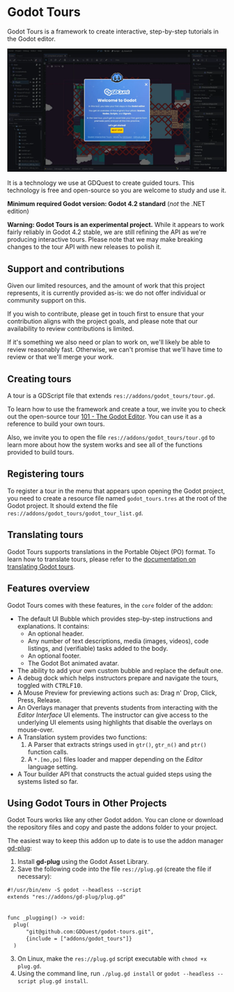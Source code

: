 # Godot Tours

Godot Tours is a framework to create interactive, step-by-step tutorials in the Godot editor.

![Screenshot of the Godot editor, showing the blue welcome window of a GOdot interactive tour](godot-tour-screenshot.webp)

It is a technology we use at GDQuest to create guided tours. This technology is free and open-source so you are welcome to study and use it.

**Minimum required Godot version: Godot 4.2 standard** (*not* the .NET edition)

**Warning: Godot Tours is an experimental project.** While it appears to work fairly reliably in Godot 4.2 stable, we are still refining the API as we're producing interactive tours. Please note that we may make breaking changes to the tour API with new releases to polish it.

## Support and contributions

Given our limited resources, and the amount of work that this project represents, it is currently provided as-is: we do not offer individual or community support on this.

If you wish to contribute, please get in touch first to ensure that your contribution aligns with the project goals, and please note that our availability to review contributions is limited.

If it's something we also need or plan to work on, we'll likely be able to review reasonably fast. Otherwise, we can't promise that we'll have time to review or that we'll merge your work. 

## Creating tours

A tour is a GDScript file that extends `res://addons/godot_tours/tour.gd`.

To learn how to use the framework and create a tour, we invite you to check out the open-source tour [101 - The Godot Editor](https://github.com/gdquest-demos/godot-tours-101-the-godot-editor). You can use it as a reference to build your own tours.

Also, we invite you to open the file `res://addons/godot_tours/tour.gd` to learn more about how the system works and see all of the functions provided to build tours.

## Registering tours

To register a tour in the menu that appears upon opening the Godot project, you need to create a resource file named `godot_tours.tres` at the root of the Godot project. It should extend the file `res://addons/godot_tours/godot_tour_list.gd`.

## Translating tours

Godot Tours supports translations in the Portable Object (PO) format. To learn how to translate tours, please refer to the [documentation on translating Godot tours](documentation/translating_godot_tours.md).

## Features overview

Godot Tours comes with these features, in the `core` folder of the addon:

- The default UI Bubble which provides step-by-step instructions and explanations. It contains:
  - An optional header.
  - Any number of text descriptions, media (images, videos), code listings, and (verifiable) tasks added to the body.
  - An optional footer.
  - The Godot Bot animated avatar.
- The ability to add your own custom bubble and replace the default one.
- A debug dock which helps instructors prepare and navigate the tours, toggled with <kbd>CTRL</kbd><kbd>F10</kbd>.
- A Mouse Preview for previewing actions such as: Drag n' Drop, Click, Press, Release.
- An Overlays manager that prevents students from interacting with the *Editor Interface* UI elements. The instructor can give access to the underlying UI elements using highlights that disable the overlays on mouse-over.
- A Translation system provides two functions:
  1. A Parser that extracts strings used in `gtr()`, `gtr_n()` and `ptr()` function calls.
  2. A `*.[mo,po]` files loader and mapper depending on the *Editor* language setting.
- A Tour builder API that constructs the actual guided steps using the systems listed so far.

## Using Godot Tours in Other Projects

Godot Tours works like any other Godot addon. You can clone or download the repository files and copy and paste the addons folder to your project.

The easiest way to keep this addon up to date is to use the addon manager [gd-plug](https://github.com/imjp94/gd-plug):

1. Install **gd-plug** using the Godot Asset Library.
2. Save the following code into the file `res://plug.gd` (create the file if necessary):

  ```gdscript
  #!/usr/bin/env -S godot --headless --script
  extends "res://addons/gd-plug/plug.gd"


  func _plugging() -> void:
  	plug(
  		"git@github.com:GDQuest/godot-tours.git",
  		{include = ["addons/godot_tours"]}
  	)
  ```

3. On Linux, make the `res://plug.gd` script executable with `chmod +x plug.gd`.
4. Using the command line, run `./plug.gd install` or `godot --headless --script plug.gd install`.
